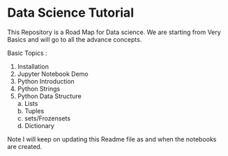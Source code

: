 # Data Science Tutorial<br>
This Repository is a Road Map for Data science. We are starting from Very Basics and will go to all the advance concepts.

Basic Topics :
1. Installation
2. Jupyter Notebook Demo
3. Python Introduction
4. Python Strings
5. Python Data Structure<br>
</t>a. Lists<br>
</t>b. Tuples<br>
</t>c. sets/Frozensets<br>
</t>d. Dictionary


Note I will keep on updating this Readme file as and when the notebooks are created.

